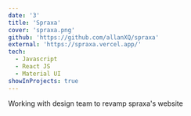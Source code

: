 ```yaml
---
date: '3'
title: 'Spraxa'
cover: 'spraxa.png'
github: 'https://github.com/allanXQ/spraxa'
external: 'https://spraxa.vercel.app/'
tech:
  - Javascript
  - React JS
  - Material UI
showInProjects: true
---
```


Working with design team to revamp spraxa's website
